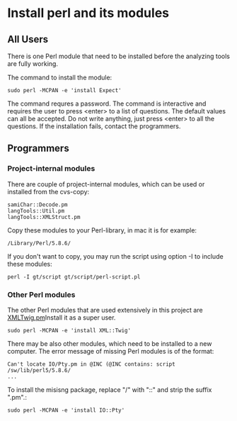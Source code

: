 # Install perl and its modules

## All Users

There is one Perl module that need to be installed before the analyzing
tools are fully working.

The command to install the module:

    sudo perl -MCPAN -e 'install Expect'

The command requres a password. The command is interactive and requires
the user to press &lt;enter&gt; to a list of questions. The default
values can all be accepted. Do not write anything, just press
&lt;enter&gt; to all the questions. If the installation fails, contact
the programmers.

## Programmers

### Project-internal modules

There are couple of project-internal modules, which can be used or
installed from the cvs-copy:

    samiChar::Decode.pm
    langTools::Util.pm
    langTools::XMLStruct.pm

Copy these modules to your Perl-library, in mac it is for example:

    /Library/Perl/5.8.6/

If you don't want to copy, you may run the script using option -I to
include these modules:

    perl -I gt/script gt/script/perl-script.pl

### Other Perl modules

The other Perl modules that are used extensively in this project are
[XMLTwig.pm](http://www.xmltwig.com/)Install it as a super user.

    sudo perl -MCPAN -e 'install XML::Twig'

There may be also other modules, which need to be installed to a new
computer. The error message of missing Perl modules is of the format:

    Can't locate IO/Pty.pm in @INC (@INC contains: script /sw/lib/perl5/5.8.6/
    ...

To install the misisng package, replace "/" with "::" and strip the
suffix ".pm".:

    sudo perl -MCPAN -e 'install IO::Pty'
